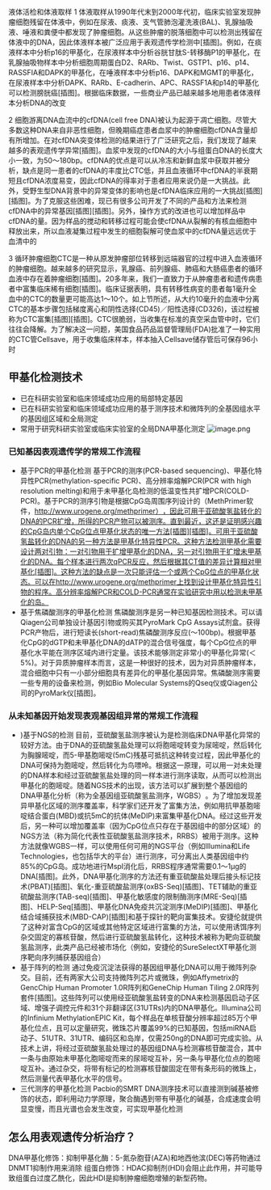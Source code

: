 液体活检和体液取样
1 体液取样从1990年代末到2000年代初，临床实验室发现肿瘤细胞残留在体液中，例如在尿液、痰液、支气管肺泡灌洗液(BAL)、乳腺抽吸液、唾液和粪便中都发现了肿瘤细胞。从这些肿瘤的脱落细胞中可以检测出残留在体液中的DNA，因此体液样本被广泛应用于表观遗传学检测中[插图]。例如，在痰液样本中分析p16的甲基化，在尿液样本中分析谷胱甘肽S-转移酶P1的甲基化，在乳腺抽吸物样本中分析细胞周期蛋白D2、RARb、Twist、GSTP1、p16、p14、RASSFIA和DAPK的甲基化，在唾液样本中分析p16、DAPK和MGMT的甲基化，在尿液样本中分析DAPK、RARb、E-cadherin、APC、RASSF1A和p14的甲基化可以检测膀胱癌[插图]。根据临床数据，一些商业产品已越来越多地用患者体液样本分析DNA的改变

2 细胞游离DNA血流中的cfDNA(cell free DNA)被认为起源于凋亡细胞。尽管大多数这种DNA来自非恶性细胞，但晚期癌症患者血浆中的肿瘤细胞cfDNA含量却有所增加。在对cfDNA突变体检测的结果进行了广泛研究之后，我们发现了越来越多的表观遗传学异常[插图]。血浆中发现的cfDNA的大小与组蛋白DNA的长度大小一致，为50～180bp。cfDNA的优点是可以从冷冻和新鲜血浆中获取并被分析，缺点是同一患者的cfDNA的丰度比CTC低，并且血液循环中cfDNA的半衰期短且cfDNA浓度易变，因此cfDNA的得率对于患者应用来说仍是一大挑战。此外，受野生型DNA背景中的异常变体的影响也是cfDNA临床应用的一大挑战[插图][插图]。为了克服这些困难，现已有很多公司开发了不同的产品和方法来检测cfDNA中的异常基因[插图][插图]。另外，操作方式的改进也可以增加样品中cfDNA的量。因为样品的搅动和转移过程可能会使cfDNA从裂解的有核血细胞中释放出来，所以血液凝集过程中发生的细胞裂解可使血浆中的cfDNA量远远优于血清中的

3 循环肿瘤细胞CTC是一种从原发肿瘤部位转移到远端器官的过程中进入血液循环的肿瘤细胞。越来越多的研究显示，乳腺癌、前列腺癌、肺癌和大肠癌患者的循环血液中存在着肿瘤细胞[插图]。20多年来，我们一直致力于从肿瘤患者和遗传病患者中富集临床稀有细胞[插图]。临床证据表明，具有转移性病变的患者每1毫升全血中的CTC的数量更可能高达1～10个。如上节所述，从大约10毫升的血液中分离CTC的基本步骤包括梯度离心和阴性选择(CD45)／阳性选择(CD326)，该过程被称为CTC富集[插图][插图]。CTC很脆弱，当收集在标准的真空采血管中时，它们往往会降解。为了解决这一问题，美国食品药品监督管理局(FDA)批准了一种实用的CTC管Cellsave，用于收集临床样本，样本抽入Cellsave储存管后可保存96小时

## 甲基化检测技术
- 已在科研实验室和临床领域成功应用的局部特定基因
- 已在科研实验室和临床领域成功应用的基于测序技术和微阵列的全基因组水平的基因组区域和全局测定
- 常用于研究科研实验室或临床实验室的全局DNA甲基化测定
![image.png](https://s2.loli.net/2025/09/07/lsqxAYVK4I2tpkg.png)

 ### 已知基因表观遗传学的常规工作流程
 - 基于PCR的甲基化检测
 基于PCR的测序(PCR-based sequencing)、甲基化特异性PCR(methylation-specific PCR)、高分辨率熔解PCR(PCR with high resolution melting)和用于未甲基化岛检测的低温变性共扩增PCR(COLD-PCR)。基于PCR的测序引物是根据CpG岛周围序列设计的（MethPrimer软件，http://www.urogene.org/methprimer）​，因此可用于亚硫酸氢盐转化的DNA的PCR扩增，所得的PCR产物可以被测序。直到最近，这还是证明感兴趣的CpG岛内单个CpG位点甲基化状态的唯一方法[插图][插图]。可用于亚硫酸氢盐转化的DNA的另一种方法是甲基化特异性PCR。这种方法检测甲基化需要设计两对引物：一对引物用于扩增甲基化的DNA，另一对引物用于扩增未甲基化的DNA。每个样本进行两次qPCR反应，然后根据其CT值的差异计算相对甲基化[插图]。这种方法的缺点是一次只能评估一个或两个CpG位点的甲基化状态。可以在http://www.urogene.org/methprimer上找到设计甲基化特异性引物的程序。高分辨率熔解PCR和COLD-PCR通常在实验研究中用以检测未甲基化的岛。
 - 基于焦磷酸测序的甲基化检测
 焦磷酸测序是另一种已知基因检测技术。可以请Qiagen公司单独设计基因引物或购买其PyroMark CpG Assays试剂盒。获得PCR产物后，进行短读长(short-read)焦磷酸测序反应(～100bp)。根据甲基化CpG的dGTP和未甲基化DNA的dATP的混合信号强度，每个CpG位点的甲基化水平能在测序区域内进行定量。该技术能够测定非常小的甲基化异常(＜5%)。对于异质肿瘤样本而言，这是一种很好的技术，因为对异质肿瘤样本，混合细胞中只有一小部分细胞具有差异化的甲基化基因异常。焦磷酸测序需要一些专用的设备来检测，例如Bio Molecular Systems的Qseq仪或Qiagen公司的PyroMark仪[插图]。
 ### 从未知基因开始发现表观基因组异常的常规工作流程
 - )基于NGS的检测
 目前，亚硫酸氢盐测序被认为是检测临床DNA甲基化异常的较好方法。由于DNA的亚硫酸氢盐处理可以将胞嘧啶转变为尿嘧啶，然后转化为胸腺嘧啶，而5-甲基胞嘧啶(5mC)残基可抵抗这种转变过程，因此甲基化的DNA可保持为胞嘧啶，然后转化为鸟嘌呤。根据这一原理，可以用一对未处理的DNA样本和经过亚硫酸氢盐处理的同一样本进行测序读取，从而可以检测出甲基化的胞嘧啶。随着NGS技术的出现，该方法可以扩展到整个基因组的DNA甲基化分析（称为全基因组亚硫酸氢盐测序，WGBS）​。为了增加发现差异甲基化区域的测序覆盖率，科学家们还开发了富集方法，例如用抗甲基胞嘧啶结合蛋白(MBD)或抗5mC的抗体(MeDIP)来富集甲基化DNA。经过这些开发后，另一种可以增加覆盖率（因为CpG位点只存在于基因组中的部分区域）的NGS方法（称为简化代表性亚硫酸氢盐测序技术，RRBS）被用于测序。这种方法就像WGBS一样，可以使用任何可用的NGS平台（例如Illumina和Life Technologies，也包括华大的平台）进行测序，可分离出人类基因组中约85%的CpG岛。成功地进行MspI消化后，RRBS程序通常需要0.1～1μg的DNA[插图]。此外，DNA甲基化测序的方法还有重亚硫酸盐处理后接头标记技术(PBAT)[插图]、氧化-重亚硫酸盐测序(oxBS-Seq)[插图]、TET辅助的重亚硫酸盐测序(TAB-seq)[插图]、甲基化敏感度的限制酶测序(MRE-Seq)[插图]、HELP-Seq[插图]、甲基化DNA免疫共沉淀测序(MeDIP)[插图]、甲基化结合域捕获技术(MBD-CAP)[插图]和基于探针的靶向富集技术。安捷伦就提供了这种对富含CpG的区域或其他特定区域进行富集的方法，可以使用诱饵序列杂交固定的寡核苷酸，然后进行亚硫酸氢盐转化，这种技术被称为靶向亚硫酸氢盐测序，此类产品已经被市场化（例如，安捷伦的SureSelectXT甲基化测序靶向序列捕获基因组合）
 - 基于阵列的检测
 通过免疫沉淀法获得的基因组甲基化DNA可以用于微阵列杂交。目前，还有两家大公司支持微阵列芯片或微珠，例如Affymetrix的GencChip Human Promoter 1.0R阵列和GeneChip Human Tiling 2.0R阵列套件[插图]。这些阵列可以使用经亚硫酸氢盐转变的DNA来检测基因启动子区域、增强子调控元件和31个非翻译区(31UTRs)内的DNA甲基化。Illumina公司的Infinium MethylationEPIC Kit，每个样品在单核苷酸分辨率超过85万个甲基化位点，且可以定量研究，微珠芯片覆盖99%的已知基因，包括miRNA启动子、51UTR、31UTR、编码区和岛岸，仅需250ng的DNA即可完成实验。从技术上讲，将经过亚硫酸氢盐处理过的基因组DNA与检测寡核苷酸混合，其中一条与由原始未甲基化胞嘧啶而来的尿嘧啶互补，另一条与甲基化位点的胞嘧啶互补。通过杂交，将带有标记的检测寡核苷酸固定在带有条形码的微珠上，然后测量代表甲基化水平的信号。
 - 三代测序的甲基化检测
 Pacbio的SMRT DNA测序技术可以直接测到碱基被修饰的状态，即利用动力学原理，聚合酶遇到带有甲基化的碱基，合成速度会明显变慢，而且光谱也会发生改变，可实现甲基化检测
## 怎么用表观遗传分析治疗？
DNA甲基化修饰：抑制甲基化酶：5-氮杂胞苷(AZA)和地西他滨(DEC)等药物通过DNMT1抑制作用来消除
组蛋白修饰：HDAC抑制剂(HDI)会阻止此作用，并可能导致组蛋白过度乙酰化，因此HDI是抑制肿瘤细胞增殖的新型药物。